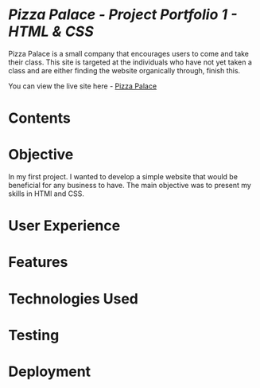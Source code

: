 # **_Pizza Palace - Project Portfolio 1 - HTML & CSS_**
Pizza Palace is a small company that encourages users to come and take their class. This site is targeted at the individuals who have not yet taken a class and are either finding the website organically through, finish this.

You can view the live site here - <a href="" target="blank" rel=noopener>Pizza Palace</a>

# Contents




# Objective

In my first project. I wanted to develop a simple website that would be beneficial for any business to have. The main objective was to present my skills in HTMl and CSS.

# User Experience


# Features


# Technologies Used

# Testing


# Deployment